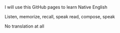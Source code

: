 

I will use this GitHub pages to learn Native English

Listen, memorize, recall, speak
read, compose, speak

No translation at all
